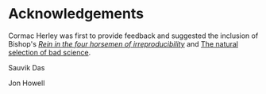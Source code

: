 # Acknowledgements

Cormac Herley was first to provide feedback and suggested the inclusion of Bishop's [*Rein in the four horsemen of irreproducibility*](./Recommended-Readings.md#Rein-in-the-four-horsemen-of-irreproducibility) and 
[The natural selection of bad science](./Recommended-Readings.md#The-natural-selection-of-bad-science).

Sauvik Das

Jon Howell